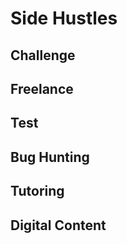 <script setup>
import { ref } from 'vue';
import NavContainer from '../components/NavContainer.vue';
import newsData from '../assets/work/side-hustles.json';

const data = ref(newsData);
</script>

# Side Hustles

## Challenge

<NavContainer :data="data.challenge"/>

## Freelance

<NavContainer :data="data.freelance"/>

## Test

<NavContainer :data="data.test"/>

## Bug Hunting

<NavContainer :data="data.bugHunting"/>

## Tutoring

<NavContainer :data="data.tutoring"/>

## Digital Content

<NavContainer :data="data.digitalContent"/>
